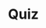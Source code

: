 ---
title: "Quiz"
pass_percentage: 70
type: "test"
questions:
  - id: "q1"
    text: "What happens when you click 'Deploy' in the Meshery Actions menu?"
    type: "single-answer"
    marks: 2
    options:
      - id: "a"
        text: "Resources are immediately deployed without validation"
      - id: "b"
        text: "The design is validated to ensure there are no errors"
        is_correct: true
      - id: "c"
        text: "The design is saved to local storage"
      - id: "d"
        text: "The design is converted to a Helm chart"
  - id: "q2"
    text: "What does Meshery Playground provide in terms of cluster connectivity?"
    type: "multiple-answers"
    marks: 2
    options:
      - id: "a"
        text: "Connection to live Kubernetes clusters"
        is_correct: true
      - id: "b"
        text: "Full control over connected clusters"
        is_correct: true
      - id: "c"
        text: "Read-only access to cluster metrics"
      - id: "d"
        text: "Automatic cluster provisioning"
  - id: "q3"
    text: "Which UI element displays deployment status updates?"
    type: "short_answer" 
    marks: 2
    correct_answer: "Notifications" 
---